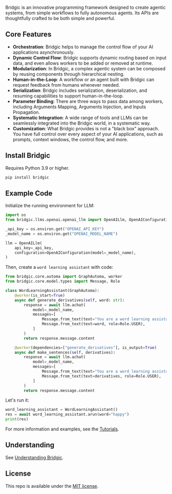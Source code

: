 Bridgic is an innovative programming framework designed to create agentic systems, from simple workflows to fully autonomous agents. Its APIs are thoughtfully crafted to be both simple and powerful.

## Core Features

* **Orchestration**: Bridgic helps to manage the control flow of your AI applications asynchronously.
* **Dynamic Control Flow**: Bridgic supports dynamic routing based on input data, and even allows workers to be added or removed at runtime.
* **Modularization**: In Bridgic, a complex agentic system can be composed by reusing components through hierarchical nesting.
* **Human-in-the-Loop**: A workflow or an agent built with Bridgic can request feedback from humans whenever needed.
* **Serialization**: Bridgic includes serialization, deserialization, and resuming capabilities to support human-in-the-loop.
* **Parameter Binding**: There are three ways to pass data among workers, including Arguments Mapping, Arguments Injection, and Inputs Propagation.
* **Systematic Integration**: A wide range of tools and LLMs can be seamlessly integrated into the Bridgic world, in a systematic way.
* **Customization**: What Bridgic provides is not a "black box" approach. You have full control over every aspect of your AI applications, such as prompts, context windows, the control flow, and more.

## Install Bridgic

Requires Python 3.9 or higher.

```bash
pip install bridgic
```

## Example Code

Initialize the running environment for LLM:

```python
import os
from bridgic.llms.openai.openai_llm import OpenAILlm, OpenAIConfiguration

_api_key = os.environ.get("OPENAI_API_KEY")
_model_name = os.environ.get("OPENAI_MODEL_NAME")

llm = OpenAILlm(
    api_key=_api_key,
    configuration=OpenAIConfiguration(model=_model_name),
)
```

Then, create a `word learning assistant` with code:

```python
from bridgic.core.automa import GraphAutoma, worker
from bridgic.core.model.types import Message, Role

class WordLearningAssistant(GraphAutoma):
    @worker(is_start=True)
    async def generate_derivatives(self, word: str):
        response = await llm.achat(
            model=_model_name,
            messages=[
                Message.from_text(text="You are a word learning assistant. Generate derivatives of the input word in a list.", role=Role.SYSTEM),
                Message.from_text(text=word, role=Role.USER),
            ]
        )
        return response.message.content

    @worker(dependencies=["generate_derivatives"], is_output=True)
    async def make_sentences(self, derivatives):
        response = await llm.achat(
            model=_model_name,
            messages=[
                Message.from_text(text="You are a word learning assistant. Make sentences with the input derivatives in a list.", role=Role.SYSTEM),
                Message.from_text(text=derivatives, role=Role.USER),
            ]
        )
        return response.message.content
```

Let's run it:

```python
word_learning_assistant = WordLearningAssistant()
res = await word_learning_assistant.arun(word="happy")
print(res)
```

For more information and examples, see the [Tutorials](http://127.0.0.1:8000/tutorials/).

## Understanding

See [Understanding Bridgic](http://127.0.0.1:8000/home/introduction/).

## License

This repo is available under the [MIT license](/LICENSE).